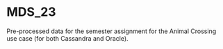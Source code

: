 # MDS_23

Pre-processed data for the semester assignment for the Animal Crossing use case (for both Cassandra and Oracle).

